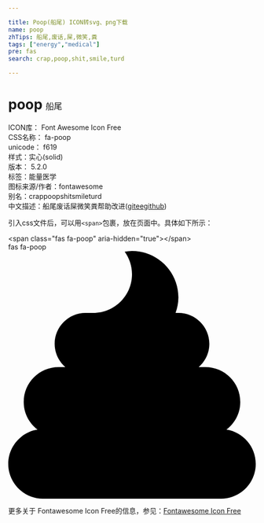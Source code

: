 ```yaml
---

title: Poop(船尾) ICON转svg、png下载
name: poop
zhTips: 船尾,废话,屎,微笑,粪
tags: ["energy","medical"]
pre: fas
search: crap,poop,shit,smile,turd

---
```


# poop  <small style="font-size: 60%;font-weight: 100">船尾</small>


<div class="detail-page">
<p>
<span>
ICON库：
<span class="badge-secondary badge">Font Awesome Icon Free</span> 
</span>
<br/>
<span>
CSS名称：
<span class="badge-secondary badge">fa-poop</span> 
</span>
<br/>
<span>
unicode：
<span class="badge-secondary badge">f619</span> 
<copy-btn content='f619' btn-title=""></copy-btn>
<copy-btn :content='String.fromCodePoint(parseInt("f619", 16))' btn-title="复制U"></copy-btn>
</span><br/><span>样式：<span class="badge-light badge">实心(solid)</span></span>
<br/>
<span>
版本：
<span class="badge-secondary badge">5.2.0</span> 
</span><br/><span>标签：<span class="badge-light badge"><router-link to="/tags/energy.html">能量</router-link></span><span class="badge-light badge"><router-link to="/tags/medical.html">医学</router-link></span></span>
<br/>
<span>图标来源/作者：<span class="badge-light badge">fontawesome</span></span> 
<br/>
<span>别名：<span class="badge-light badge">crap</span><span class="badge-light badge">poop</span><span class="badge-light badge">shit</span><span class="badge-light badge">smile</span><span class="badge-light badge">turd</span></span><br/><span class="zh-detail">中文描述：<span class="badge-primary badge">船尾</span><span class="badge-primary badge">废话</span><span class="badge-primary badge">屎</span><span class="badge-primary badge">微笑</span><span class="badge-primary badge">粪</span><span class="help-link"><span>帮助改进</span>(<a href="https://gitee.com/liuwave/icon-helper/edit/master/json/fontawesome/solid/poop.json" target="_blank" rel="noopener noreferrer">gitee</a><a href="https://github.com/liuwave/icon-helper/edit/master/json/fontawesome/solid/poop.json" target="_blank" rel="noopener noreferrer">github</a></span>)</span><br/>
</p>
</div>
<div class="alert alert-dark">
  <i class="fas fa-poop fa-xs"></i>
  <i class="fas fa-poop fa-sm"></i>
  <i class="fas fa-poop fa-lg"></i>
  <i class="fas fa-poop fa-2x"></i>
  <i class="fas fa-poop fa-3x"></i>
  <i class="fas fa-poop fa-5x"></i>
  <i class="fas fa-poop fa-7x"></i>
</div>
<div>
  <p>引入css文件后，可以用<code>&lt;span&gt;</code>包裹，放在页面中。具体如下所示：    
  </p>
  <div class="alert alert-primary" style="font-size: 14px">
    &lt;span class="fas fa-poop" aria-hidden="true"&gt;&lt;/span&gt;
    <copy-btn content='<span class="fas fa-poop" aria-hidden="true"></span>'></copy-btn>
  </div>
  <div class="alert alert-secondary">
    <i class="fas fa-poop"
    style="font-size: 24px"
    aria-hidden="true"></i> fas fa-poop
    <copy-btn content="fas fa-poop" btn-title="复制图标名称"></copy-btn>
  </div>
</div>
<div id="svg" class="svg-wrap">
<svg xmlns="http://www.w3.org/2000/svg" viewBox="0 0 512 512"><path d="M451.36 369.14C468.66 355.99 480 335.41 480 312c0-39.77-32.24-72-72-72h-14.07c13.42-11.73 22.07-28.78 22.07-48 0-35.35-28.65-64-64-64h-5.88c3.57-10.05 5.88-20.72 5.88-32 0-53.02-42.98-96-96-96-5.17 0-10.15.74-15.11 1.52C250.31 14.64 256 30.62 256 48c0 44.18-35.82 80-80 80h-16c-35.35 0-64 28.65-64 64 0 19.22 8.65 36.27 22.07 48H104c-39.76 0-72 32.23-72 72 0 23.41 11.34 43.99 28.64 57.14C26.31 374.62 0 404.12 0 440c0 39.76 32.24 72 72 72h368c39.76 0 72-32.24 72-72 0-35.88-26.31-65.38-60.64-70.86z"/></svg>
</div>
<detail full-name='fa-poop'></detail>
    
<div><p>更多关于  Fontawesome Icon Free的信息，参见：<a target="_blank" href="https://iconhelper.cn/fontawesome.html">Fontawesome Icon Free</a>
</p></div>

